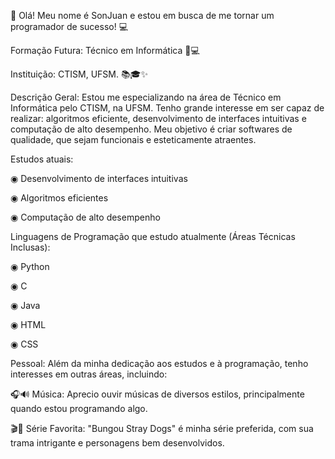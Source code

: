 👋 Olá! Meu nome é SonJuan e estou em busca de me tornar um programador de sucesso! 💻

Formação Futura: Técnico em Informática 👾💻 

Instituição: CTISM, UFSM. 📚🎓✨

Descrição Geral: Estou me especializando na área de Técnico em Informática pelo CTISM, na UFSM. Tenho grande interesse em ser capaz de realizar: algoritmos eficiente, 
desenvolvimento de interfaces intuitivas e computação de alto desempenho. Meu objetivo é criar softwares de qualidade, que sejam funcionais e esteticamente atraentes.

Estudos atuais:

◉ Desenvolvimento de interfaces intuitivas

◉ Algoritmos eficientes

◉ Computação de alto desempenho

Linguagens de Programação que estudo atualmente (Áreas Técnicas Inclusas):

◉ Python

◉ C

◉ Java

◉ HTML

◉ CSS

Pessoal:
Além da minha dedicação aos estudos e à programação, tenho interesses em outras áreas, incluindo:

🎧🔊 Música: Aprecio ouvir músicas de diversos estilos, principalmente quando estou programando algo.

🎬🍿 Série Favorita: "Bungou Stray Dogs" é minha série preferida, com sua trama intrigante e personagens bem desenvolvidos.
